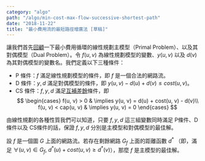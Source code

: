 ```yaml
---
category: "algo"
path: "/algo/min-cost-max-flow-successive-shortest-path"
date: "2018-11-22"
title: "最小費用流的最短路徑增廣法 [草稿]"
---
```


讓我們首先[回顧](/algo/min-cost-max-flow)一下最小費用循環的線性規劃主模型（Primal Problem）、以及其對偶模型（Dual Problem）。令 $f(u, v)$ 為線性規劃模型的變數、$y(u, v)$ 以及 $d(v)$ 為其對偶模型的變數名。我們定義以下三種條件：

* P 條件：$f$ 滿足線性規劃模型的條件，即 $f$ 是一個合法的網路流。
* D 條件：$y, d$ 滿足對偶模型的條件，即 $y(u, v)-d(u)+d(v) \le cost(u, v)$。
* CS 條件：$f, y, d$ 滿足[互補差餘](http://terms.naer.edu.tw/detail/559045/)條件，即
$$
\begin{cases}
f(u, v) > 0 & \implies y(u, v) = d(u) + cost(u, v) - d(v)\\
f(u, v) < cap(u, v) & \implies y(u, v) = 0
\end{cases}
$$

由線性規劃的各種性質我們可以知道，只要 $f, y, d$ 這三組變數同時滿足 P條件、D條件以及 CS條件的話，保證 $f, y, d$ 分別是主模型和對偶模型的最佳解。

<theorem title='最佳條件'>設 $f$ 是一個圖 $G$ 上面的網路流。若存在剩餘網路 $G_f$ 上面的距離函數 $d^*$ （即，滿足 $\forall (u, v)\in G_f, \ d^*(u) + cost(u, v) \ge d^*(v)$），那麼 $f$ 是主模型的最佳解。
</theorem>